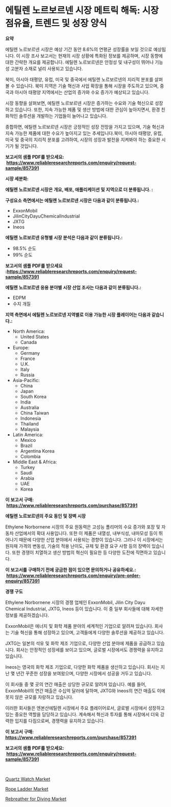 <p><h1>에틸렌 노르보르넨 시장 메트릭 해독: 시장 점유율, 트렌드 및 성장 양식</h1></p><p><strong>요약</strong></p>
<p><p>에틸렌 노르보르넨 시장은 예상 기간 동안 8.6%의 연평균 성장률을 보일 것으로 예상됩니다. 이 시장 조사 보고서는 현재의 시장 상황에 특화된 정보를 제공하며, 시장 동향에 대한 간략한 개요를 제공합니다. 에틸렌 노르보르넨은 안정성 및 내구성이 뛰어나 기능성 고분자 소재로 널리 사용되고 있습니다.</p><p>북미, 아시아 태평양, 유럽, 미국 및 중국에서 에틸렌 노르보르넨의 지리적 분포를 살펴볼 수 있습니다. 북미 지역은 기술 혁신과 사업 확장을 통해 시장을 주도하고 있으며, 중국과 아시아 태평양 지역에서는 산업의 증가와 수요 증가가 예상되고 있습니다.</p><p>시장 동향을 살펴보면, 에틸렌 노르보르넨 시장은 증가하는 수요와 기술 혁신으로 성장하고 있습니다. 또한, 지속 가능한 제품 및 생산 방법에 대한 관심이 높아지면서, 환경 친화적인 솔루션을 개발하는 기업들이 늘어나고 있습니다.</p><p>종합하면, 에틸렌 노르보르넨 시장은 긍정적인 성장 전망을 가지고 있으며, 기술 혁신과 지속 가능한 제품에 대한 수요가 높아지고 있는 추세입니다.북미, 아시아 태평양, 유럽, 미국 및 중국의 지리적 분포를 고려하여, 시장의 성장과 발전을 지켜봐야 하는 중요한 시기가 될 것입니다.</p></p>
<p><strong>보고서의 샘플 PDF를 받으세요: &nbsp;<a href="https://www.reliableresearchreports.com/enquiry/request-sample/857391">https://www.reliableresearchreports.com/enquiry/request-sample/857391</a></strong></p>
<p><strong>시장 세분화:</strong></p>
<p><strong> 에틸렌 노르보르넨 시장은 개요, 배포, 애플리케이션 및 지역으로 더 분류됩니다. :</strong></p>
<p><strong>구성요소 측면에서는 에틸렌 노르보르넨 시장은 다음과 같이 분류됩니다.:</strong></p>
<p><ul><li>ExxonMobil</li><li>JilinCityDayuChemicalIndustrial</li><li>JXTG</li><li>Ineos</li></ul></p>
<p><strong> 에틸렌 노르보르넨 유형별 시장 분석은 다음과 같이 분류됩니다.:</strong></p>
<p><ul><li>98.5% 순도</li><li>99% 순도</li></ul></p>
<p><strong>보고서의 샘플 PDF를 받으세요 :<a href="https://www.reliableresearchreports.com/enquiry/request-sample/857391">https://www.reliableresearchreports.com/enquiry/request-sample/857391</a></strong></p>
<p><strong> 에틸렌 노르보르넨 응용 분야별 시장 산업 조사는 다음과 같이 분류됩니다.:</strong></p>
<p><ul><li>EDPM</li><li>수지 개질</li></ul></p>
<p><strong>지역 측면에서 에틸렌 노르보르넨 지역별로 이용 가능한 시장 플레이어는 다음과 같습니다.:</strong></p>
<p><ul>
    <li>
        North America:
        <ul>
            <li>United States</li>
            <li>Canada</li>
        </ul>
    </li>
    <li>
        Europe:
        <ul>
            <li>Germany</li>
            <li>France</li>
            <li>U.K.</li>
            <li>Italy</li>
            <li>Russia</li>
        </ul>
    </li>
    <li>
        Asia-Pacific:
        <ul>
            <li>China</li>
            <li>Japan</li>
            <li>South Korea</li>
            <li>India</li>
            <li>Australia</li>
            <li>China Taiwan</li>
            <li>Indonesia</li>
            <li>Thailand</li>
            <li>Malaysia</li>
        </ul>
    </li>
    <li>
        Latin America:
        <ul>
            <li>Mexico</li>
            <li>Brazil</li>
            <li>Argentina Korea</li>
            <li>Colombia</li>
        </ul>
    </li>
    <li>
        Middle East & Africa:
        <ul>
            <li>Turkey</li>
            <li>Saudi</li>
            <li>Arabia</li>
            <li>UAE</li>
            <li>Korea</li>
        </ul>
    </li>
    </ul></p>
<p><strong>이 보고서 구매: &nbsp;<a href="https://www.reliableresearchreports.com/purchase/857391">https://www.reliableresearchreports.com/purchase/857391</a></strong></p>
<p><strong>에틸렌 노르보르넨의 주요 동인 및 장벽 시장</strong></p>
<p><p>Ethylene Norbornene 시장의 주요 원동력은 고성능 폴리머의 수요 증가와 포장 및 자동차 산업에서의 확대 사용입니다. 또한 이 제품은 내열성, 내부식성, 내마모성 등이 뛰어나기 때문에 다양한 산업 분야에서 사용되는 경향이 있습니다. 그러나 이 시장에서는 원자재 가격의 변동성, 기술의 적용 난이도, 규제 및 환경 요구 사항 등의 장벽이 있습니다. 또한 경쟁이 치열하고 생산 방법의 혁신이 필요한 등 다양한 도전에 직면하고 있습니다.</p></p>
<p><strong>이 보고서를 구매하기 전에 궁금한 점이 있으면 문의하거나 공유하세요.: &nbsp;<a href="https://www.reliableresearchreports.com/enquiry/pre-order-enquiry/857391">https://www.reliableresearchreports.com/enquiry/pre-order-enquiry/857391</a></strong></p>
<p><strong>경쟁 구도</strong></p>
<p><p>Ethylene Norbornene 시장의 경쟁 업체인 ExxonMobil, Jilin City Dayu Chemical Industrial, JXTG, Ineos 등이 있습니다. 이 중 일부 회사들에 대해 자세한 정보를 제공하겠습니다.</p><p>ExxonMobil은 에너지 및 화학 제품 분야의 세계적인 기업으로 알려져 있습니다. 회사는 기술 혁신을 통해 성장하고 있으며, 고객들에게 다양한 솔루션을 제공하고 있습니다.</p><p>JXTG는 일본의 석유 및 화학 제조 기업으로, 다양한 산업 분야에 제품을 공급하고 있습니다. 회사는 안정적인 성장세를 보이고 있으며, 글로벌 시장에서도 경쟁력을 유지하고 있습니다.</p><p>Ineos는 영국의 화학 제조 기업으로, 다양한 화학 제품을 생산하고 있습니다. 회사는 지난 몇 년간 꾸준한 성장을 보여왔으며, 다양한 시장에서 성공을 거두고 있습니다.</p><p>이 회사들 중 몇 곳의 연간 매출은 상당한 규모로 알려져 있습니다. 예를 들어, ExxonMobil의 연간 매출은 수십억 달러에 달하며, JXTG와 Ineos의 연간 매출도 이에 못지 않은 규모를 자랑하고 있습니다.</p><p>이러한 회사들은 엔본산에틸렌 시장에서 주요 플레이어로서, 글로벌 시장에서 성장하고 있는 중요한 역할을 담당하고 있습니다. 계속해서 혁신과 투자를 통해 시장에서 더욱 강력한 입지를 다짐으로써, 경쟁력을 유지하고 있습니다.</p></p>
<p><strong>이 보고서 구매: &nbsp; <a href="https://www.reliableresearchreports.com/purchase/857391">https://www.reliableresearchreports.com/purchase/857391</a></strong></p>
<p><strong>보고서의 샘플 PDF를 받으세요: &nbsp;<a href="https://www.reliableresearchreports.com/enquiry/request-sample/857391">https://www.reliableresearchreports.com/enquiry/request-sample/857391</a></strong><strong></strong></p>
<p>&nbsp;</p>
<p><p><a href="https://github.com/juancolorado15/Market-Research-Report-List-1/blob/main/quartz-watch-market.md">Quartz Watch Market</a></p><p><a href="https://github.com/Glendatilghmankmgz0rbhwpy/Market-Research-Report-List-1/blob/main/rope-ladder-market.md">Rope Ladder Market</a></p><p><a href="https://github.com/dx0328/Market-Research-Report-List-1/blob/main/rebreather-for-diving-market.md">Rebreather for Diving Market</a></p></p>